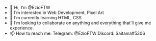 - 👋 Hi, I’m @EzioFTW
- 👀 I’m interested in Web Development, Pixel Art
- 🌱 I’m currently learning HTML, CSS
- 💞️ I’m looking to collaborate on anything and everything that'll give me experience.
- 📫 How to reach me:
Telegram: @EzioFTW
Discord: Saitama#5306
<!---
EzioFTW/EzioFTW is a ✨ special ✨ repository because its `README.md` (this file) appears on your GitHub profile.
You can click the Preview link to take a look at your changes.
--->
